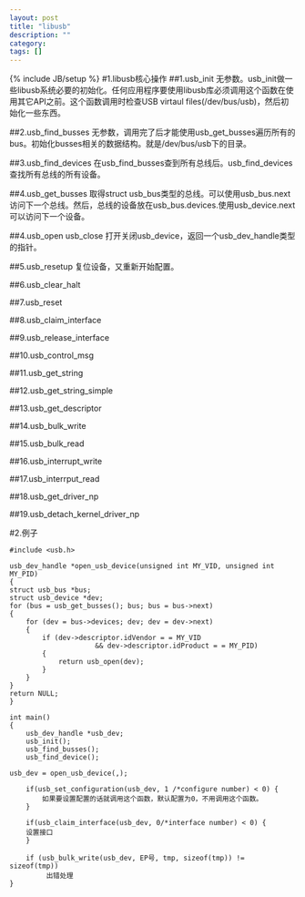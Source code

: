 ```yaml
---
layout: post
title: "libusb"
description: ""
category: 
tags: []
---
```

{% include JB/setup %}
#1.libusb核心操作
##1.usb_init
无参数。usb_init做一些libusb系统必要的初始化。任何应用程序要使用libusb库必须调用这个函数在使用其它API之前。这个函数调用时检查USB virtaul files(/dev/bus/usb)，然后初始化一些东西。

##2.usb_find_busses
无参数，调用完了后才能使用usb_get_busses遍历所有的bus。初始化busses相关的数据结构。就是/dev/bus/usb下的目录。

##3.usb_find_devices
在usb_find_busses查到所有总线后。usb_find_devices查找所有总线的所有设备。

##4.usb_get_busses
取得struct usb_bus类型的总线。可以使用usb_bus.next访问下一个总线。然后，总线的设备放在usb_bus.devices.使用usb_device.next可以访问下一个设备。

##4.usb_open usb_close
打开关闭usb_device，返回一个usb_dev_handle类型的指针。

##5.usb_resetup
复位设备，又重新开始配置。

##6.usb_clear_halt

##7.usb_reset

##8.usb_claim_interface

##9.usb_release_interface

##10.usb_control_msg

##11.usb_get_string

##12.usb_get_string_simple

##13.usb_get_descriptor

##14.usb_bulk_write

##15.usb_bulk_read

##16.usb_interrupt_write

##17.usb_interrput_read

##18.usb_get_driver_np

##19.usb_detach_kernel_driver_np

#2.例子

    #include <usb.h>
    
    usb_dev_handle *open_usb_device(unsigned int MY_VID, unsigned int MY_PID)
    {
    struct usb_bus *bus;
    struct usb_device *dev;
    for (bus = usb_get_busses(); bus; bus = bus->next)
    {
        for (dev = bus->devices; dev; dev = dev->next)
        {
            if (dev->descriptor.idVendor = = MY_VID
                         && dev->descriptor.idProduct = = MY_PID)
            {
                return usb_open(dev);
            }
        }
    }
    return NULL;
    }

    int main()
    {
        usb_dev_handle *usb_dev;
        usb_init();
        usb_find_busses();
        usb_find_device();
	
	usb_dev = open_usb_device(,);

        if(usb_set_configuration(usb_dev, 1 /*configure number) < 0) {
            如果要设置配置的话就调用这个函数，默认配置为0，不用调用这个函数。
        }

        if(usb_claim_interface(usb_dev, 0/*interface number) < 0) {
        设置接口
        }

        if (usb_bulk_write(usb_dev, EP号, tmp, sizeof(tmp)) != sizeof(tmp))
             出错处理
    }

